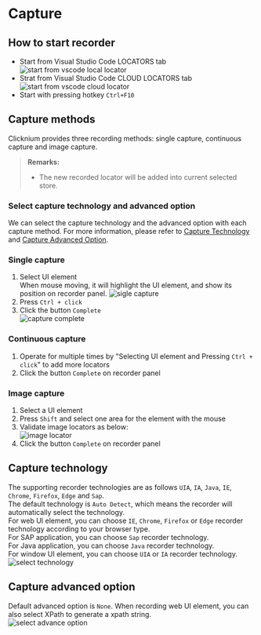 # Capture

## How to start recorder
- Start from Visual Studio Code LOCATORS tab  
![start from vscode local locator](../../img/start_recorder_from_vscode.png)
- Strat from Visual Studio Code CLOUD LOCATORS tab  
![start from vscode cloud locator](../../img/start_recorder_from_cloud.png)
- Start with pressing hotkey `Ctrl+F10`  

## Capture methods

Clicknium provides three recording methods: single capture, continuous capture and image capture.

> **Remarks:**
>- The new recorded locator will be added into current selected store.

### Select capture technology and advanced option
We can select the capture technology and the advanced option with each capture method. For more information, please refer to [Capture Technology](#capture-technology) and [Capture Advanced Option](#capture-advanced-option).

### Single capture

1. Select UI element  
When mouse moving, it will highlight the UI element, and show its position on recorder panel.
![sigle capture](../../img/recorder_single.png)
2. Press `Ctrl + click`
3. Click the button `Complete`  
![capture complete](../../img/recorder_complete.png)

### Continuous capture

1. Operate for multiple times by "Selecting UI element and Pressing `Ctrl + click`" to add more locators
2. Click the button `Complete` on recorder panel

### Image capture

1. Select a UI element  
2. Press `Shift` and select one area for the element with the mouse
3. Validate image locators as below:  
![image locator](../../img/record_image_locator.png)
4. Click the button `Complete` on recorder panel

## Capture technology

The supporting recorder technologies are as follows `UIA`, `IA`, `Java`, `IE`, `Chrome`, `Firefox`, `Edge` and `Sap`.  
The default technology is `Auto Detect`, which means the recorder will automatically select the technology.  
For web UI element, you can choose `IE`, `Chrome`, `Firefox` or `Edge` recorder technology according to your browser type.  
For SAP application, you can choose `Sap` recorder technology.  
For Java application, you can choose `Java` recorder technology.  
For window UI element, you can choose `UIA` or `IA` recorder technology.  
![select technology](../../img/record_choose_tech.png) 

## Capture advanced option

Default advanced option is `None`. When recording web UI element, you can also select XPath to generate a xpath string.    
![select advance option](../../img/record_choose_advance.png)